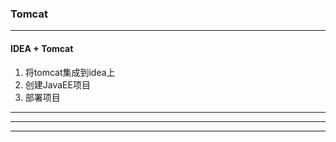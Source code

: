 ### Tomcat







---

#### IDEA + Tomcat

1. 将tomcat集成到idea上
2. 创建JavaEE项目
3. 部署项目

---





---



---









